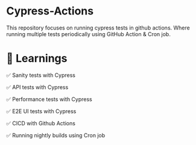 # Cypress-Actions

This repository focuses on running cypress tests in github actions. Where running multiple tests periodically using GitHub Action & Cron job.

# 🧠 Learnings

✅ Sanity tests with Cypress

✅ API tests with Cypress

✅ Performance tests with Cypress

✅ E2E UI tests with Cypress

✅ CICD with Github Actions

✅ Running nightly builds using Cron job